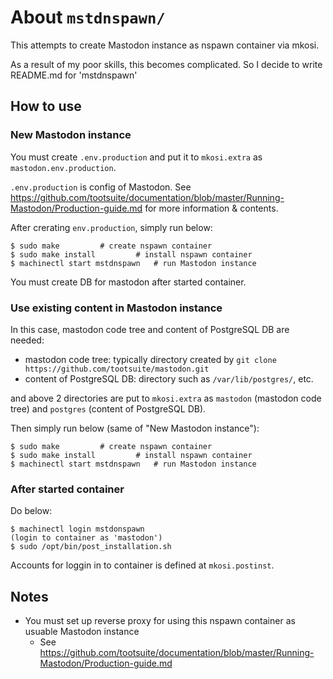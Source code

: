 # About `mstdnspawn/`
This attempts to create Mastodon instance as nspawn container via mkosi.

As a result of my poor skills, this becomes complicated. So I decide to write README.md for 'mstdnspawn'


## How to use

### New Mastodon instance
You must create `.env.production` and put it to `mkosi.extra` as `mastodon.env.production`.

`.env.production` is config of Mastodon. See https://github.com/tootsuite/documentation/blob/master/Running-Mastodon/Production-guide.md for more information & contents.

After crerating `env.production`, simply run below:
```
$ sudo make			# create nspawn container
$ sudo make install 		# install nspawn container
$ machinectl start mstdnspawn	# run Mastodon instance
```

You must create DB for mastodon after started container.

### Use existing content in Mastodon instance
In this case, mastodon code tree and  content of PostgreSQL DB are needed:

- mastodon code tree: typically directory created by `git clone https://github.com/tootsuite/mastodon.git`
- content of PostgreSQL DB: directory such as `/var/lib/postgres/`, etc.

and above 2 directories are put to `mkosi.extra` as `mastodon` (mastodon code tree) and `postgres` (content of PostgreSQL DB).

Then simply run below (same of "New Mastodon instance"):
```
$ sudo make			# create nspawn container
$ sudo make install 		# install nspawn container
$ machinectl start mstdnspawn	# run Mastodon instance
```

### After started container
Do below:
```
$ machinectl login mstdonspawn
(login to container as 'mastodon')
$ sudo /opt/bin/post_installation.sh
```

Accounts for loggin in to container is defined at `mkosi.postinst`.


## Notes
- You must set up reverse proxy for using this nspawn container as usuable Mastodon instance
  - See https://github.com/tootsuite/documentation/blob/master/Running-Mastodon/Production-guide.md
